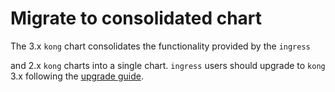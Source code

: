 # Migrate to consolidated chart

The 3.x `kong` chart consolidates the functionality provided by the `ingress`

and 2.x `kong` charts into a single chart. `ingress` users should upgrade to
`kong` 3.x following the [upgrade guide](https://github.com/Kong/charts/blob/main/charts/kong/UPGRADE.md#300).
